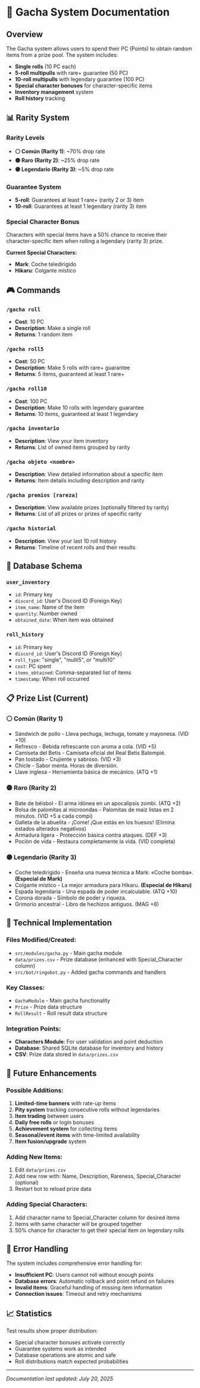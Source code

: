 # 🎲 Gacha System Documentation

## Overview

The Gacha system allows users to spend their PC (Points) to obtain random items from a prize pool. The system includes:

- **Single rolls** (10 PC each)
- **5-roll multipulls** with rare+ guarantee (50 PC)
- **10-roll multipulls** with legendary guarantee (100 PC)
- **Special character bonuses** for character-specific items
- **Inventory management** system
- **Roll history** tracking

## 📊 Rarity System

### Rarity Levels
- **⚪ Común (Rarity 1)**: ~70% drop rate
- **🟡 Raro (Rarity 2)**: ~25% drop rate  
- **🟣 Legendario (Rarity 3)**: ~5% drop rate

### Guarantee System
- **5-roll**: Guarantees at least 1 rare+ (rarity 2 or 3) item
- **10-roll**: Guarantees at least 1 legendary (rarity 3) item

### Special Character Bonus
Characters with special items have a 50% chance to receive their character-specific item when rolling a legendary (rarity 3) prize.

**Current Special Characters:**
- **Mark**: Coche teledirigido
- **Hikaru**: Colgante místico

## 🎮 Commands

### `/gacha roll`
- **Cost**: 10 PC
- **Description**: Make a single roll
- **Returns**: 1 random item

### `/gacha roll5`
- **Cost**: 50 PC  
- **Description**: Make 5 rolls with rare+ guarantee
- **Returns**: 5 items, guaranteed at least 1 rare+

### `/gacha roll10`
- **Cost**: 100 PC
- **Description**: Make 10 rolls with legendary guarantee  
- **Returns**: 10 items, guaranteed at least 1 legendary

### `/gacha inventario`
- **Description**: View your item inventory
- **Returns**: List of owned items grouped by rarity

### `/gacha objeto <nombre>`
- **Description**: View detailed information about a specific item
- **Returns**: Item details including description and rarity

### `/gacha premios [rareza]`
- **Description**: View available prizes (optionally filtered by rarity)
- **Returns**: List of all prizes or prizes of specific rarity

### `/gacha historial`
- **Description**: View your last 10 roll history
- **Returns**: Timeline of recent rolls and their results

## 💾 Database Schema

### `user_inventory`
- `id`: Primary key
- `discord_id`: User's Discord ID (Foreign Key)
- `item_name`: Name of the item
- `quantity`: Number owned
- `obtained_date`: When item was obtained

### `roll_history`
- `id`: Primary key
- `discord_id`: User's Discord ID (Foreign Key)
- `roll_type`: "single", "multi5", or "multi10"
- `cost`: PC spent
- `items_obtained`: Comma-separated list of items
- `timestamp`: When roll occurred

## 📋 Prize List (Current)

### ⚪ Común (Rarity 1)
- Sándwich de pollo - Lleva pechuga, lechuga, tomate y mayonesa. (VID +10)
- Refresco - Bebida refrescante con aroma a cola. (VID +5)
- Camiseta del Betis - Camiseta oficial del Real Betis Balompié.
- Pan tostado - Crujiente y sabroso. (VID +3)
- Chicle - Sabor menta. Horas de diversión.
- Llave inglesa - Herramienta básica de mecánico. (ATQ +1)

### 🟡 Raro (Rarity 2)
- Bate de béisbol - El arma idónea en un apocalipsis zombi. (ATQ +2)
- Bolsa de palomitas al microondas - Palomitas de maíz listas en 2 minutos. (VID +5 a cada compi)
- Galleta de la abuelita - ¡Come! ¡Que estás en los huesos! (Elimina estados alterados negativos)
- Armadura ligera - Protección básica contra ataques. (DEF +3)
- Poción de vida - Restaura completamente la vida. (VID completa)

### 🟣 Legendario (Rarity 3)
- Coche teledirigido - Enseña una nueva técnica a Mark: «Coche bomba». **(Especial de Mark)**
- Colgante místico - La mejor armadura para Hikaru. **(Especial de Hikaru)**
- Espada legendaria - Una espada de poder incalculable. (ATQ +10)
- Corona dorada - Símbolo de poder y riqueza.
- Grimorio ancestral - Libro de hechizos antiguos. (MAG +8)

## 🔧 Technical Implementation

### Files Modified/Created:
- `src/modules/gacha.py` - Main gacha module
- `data/prizes.csv` - Prize database (enhanced with Special_Character column)
- `src/bot/ringobot.py` - Added gacha commands and handlers

### Key Classes:
- `GachaModule` - Main gacha functionality
- `Prize` - Prize data structure  
- `RollResult` - Roll result data structure

### Integration Points:
- **Characters Module**: For user validation and point deduction
- **Database**: Shared SQLite database for inventory and history
- **CSV**: Prize data stored in `data/prizes.csv`

## 🚀 Future Enhancements

### Possible Additions:
1. **Limited-time banners** with rate-up items
2. **Pity system** tracking consecutive rolls without legendaries
3. **Item trading** between users
4. **Daily free rolls** or login bonuses
5. **Achievement system** for collecting items
6. **Seasonal/event items** with time-limited availability
7. **Item fusion/upgrade** system

### Adding New Items:
1. Edit `data/prizes.csv`
2. Add new row with: Name, Description, Rareness, Special_Character (optional)
3. Restart bot to reload prize data

### Adding Special Characters:
1. Add character name to Special_Character column for desired items
2. Items with same character will be grouped together
3. 50% chance for character to get their special item on legendary rolls

## 🐛 Error Handling

The system includes comprehensive error handling for:
- **Insufficient PC**: Users cannot roll without enough points
- **Database errors**: Automatic rollback and point refund on failures
- **Invalid items**: Graceful handling of missing item information
- **Connection issues**: Timeout and retry mechanisms

## 📈 Statistics

Test results show proper distribution:
- Special character bonuses activate correctly
- Guarantee systems work as intended
- Database operations are atomic and safe
- Roll distributions match expected probabilities

---

*Documentation last updated: July 20, 2025*
